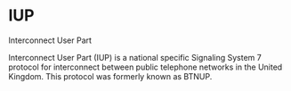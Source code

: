 # IUP


Interconnect User Part

Interconnect User Part (IUP) is a national specific Signaling System 7
protocol for interconnect between public telephone networks in the
United Kingdom. This protocol was formerly known as BTNUP.

